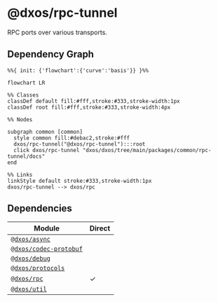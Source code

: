 # @dxos/rpc-tunnel

RPC ports over various transports.

## Dependency Graph

```mermaid
%%{ init: {'flowchart':{'curve':'basis'}} }%%

flowchart LR

%% Classes
classDef default fill:#fff,stroke:#333,stroke-width:1px
classDef root fill:#fff,stroke:#333,stroke-width:4px

%% Nodes

subgraph common [common]
  style common fill:#debac2,stroke:#fff
  dxos/rpc-tunnel("@dxos/rpc-tunnel"):::root
  click dxos/rpc-tunnel "dxos/dxos/tree/main/packages/common/rpc-tunnel/docs"
end

%% Links
linkStyle default stroke:#333,stroke-width:1px
dxos/rpc-tunnel --> dxos/rpc
```

## Dependencies

| Module | Direct |
|---|---|
| [`@dxos/async`](../../async/docs/README.md) |  |
| [`@dxos/codec-protobuf`](../../codec-protobuf/docs/README.md) |  |
| [`@dxos/debug`](../../debug/docs/README.md) |  |
| [`@dxos/protocols`](../../protocols/docs/README.md) |  |
| [`@dxos/rpc`](../../rpc/docs/README.md) | &check; |
| [`@dxos/util`](../../util/docs/README.md) |  |
